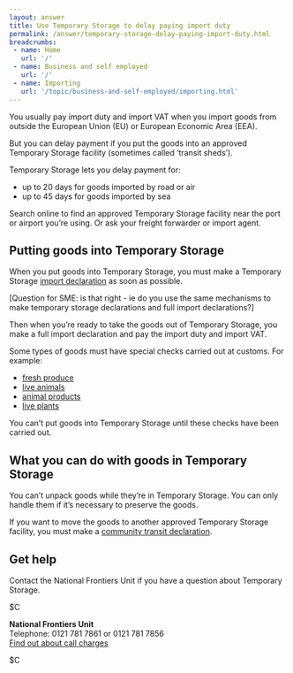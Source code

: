 ```yaml
---
layout: answer
title: Use Temporary Storage to delay paying import duty
permalink: /answer/temporary-storage-delay-paying-import-duty.html
breadcrumbs:
 - name: Home
   url: '/'
 - name: Business and self employed
   url: '/'
 - name: Importing
   url: '/topic/business-and-self-employed/importing.html' 
---
```

You usually pay import duty and import VAT when you import goods from outside the European Union (EU) or European Economic Area (EEA).

But you can delay payment if you put the goods into an approved Temporary Storage facility (sometimes called ‘transit sheds’).

Temporary Storage lets you delay payment for:

- up to 20 days for goods imported by road or air
- up to 45 days for goods imported by sea

Search online to find an approved Temporary Storage facility near the port or airport you’re using. Or ask your freight forwarder or import agent.

## Putting goods into Temporary Storage

When you put goods into Temporary Storage, you must make a Temporary Storage [import declaration](/guide/import-goods-outside-eu/overview.html) as soon as possible.

[Question for SME: is that right - ie do you use the same mechanisms to make temporary storage declarations and full import declarations?]

Then when you’re ready to take the goods out of Temporary Storage, you make a full import declaration and pay the import duty and import VAT.

Some types of goods must have special checks carried out at customs. For example: 

- [fresh produce](guidance/get-a-licence-to-import-food-and-agricultural-products.html)
- [live animals](/guidance/get-a-licence-to-import-live-animals.html)
- [animal products](/guidance/get-a-licence-to-import-furs-skins-and-other-animal-products.html)
- [live plants](/guidance/get-a-licence-to-import-plants-or-plant-products.html)

You can’t put goods into Temporary Storage until these checks have been carried out. 

## What you can do with goods in Temporary Storage

You can’t unpack goods while they’re in Temporary Storage. You can only handle them if it’s necessary to preserve the goods.

If you want to move the goods to another approved Temporary Storage facility, you must make a [community transit declaration](/guide/move-goods-eu/when-to-make-declaration.html).

## Get help

Contact the National Frontiers Unit if you have a question about Temporary Storage.

$C

**National Frontiers Unit**  
Telephone: 0121 781 7861 or 0121 781 7856  
[Find out about call charges](/call-charges)

$C
